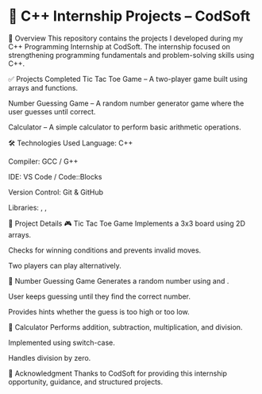 # 📘 C++ Internship Projects – CodSoft
🚀 Overview
This repository contains the projects I developed during my C++ Programming Internship at CodSoft.
The internship focused on strengthening programming fundamentals and problem-solving skills using C++.

✅ Projects Completed
Tic Tac Toe Game – A two-player game built using arrays and functions.

Number Guessing Game – A random number generator game where the user guesses until correct.

Calculator – A simple calculator to perform basic arithmetic operations.

🛠️ Technologies Used
Language: C++

Compiler: GCC / G++

IDE: VS Code / Code::Blocks

Version Control: Git & GitHub

Libraries: <iostream>, <cstdlib>, <ctime>

📂 Project Details
🎮 Tic Tac Toe Game
Implements a 3x3 board using 2D arrays.

Checks for winning conditions and prevents invalid moves.

Two players can play alternatively.

🔢 Number Guessing Game
Generates a random number using <cstdlib> and <ctime>.

User keeps guessing until they find the correct number.

Provides hints whether the guess is too high or too low.

🧮 Calculator
Performs addition, subtraction, multiplication, and division.

Implemented using switch-case.

Handles division by zero.

🙌 Acknowledgment
Thanks to CodSoft for providing this internship opportunity, guidance, and structured projects.

